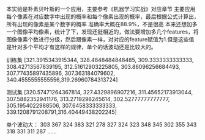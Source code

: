 本实验是朴素贝叶斯的一个应用，主要参考《机器学习实战》对应章节
主要应用每个像素在对应数字中出现的概率和每个像素出现的概率，最后根据公式计算出，所有出现的像素是某个数字的概率
准确率大概在88.9%，不是很高
本来还想加多一个图像平均像素，统计了下，发现还挺相近的，做法要增加多几个features，将图像像素个数进行分级，然后跟像素一样，对对应的feature赋值为1.但是这些值是针对多个平均才有这样的规律，单个的话波动还是比较大的。

训练集
[321.3915343915344, 328.4848484848485, 309.3333333333333, 308.42713567839195, 312.51612903225805, 303.86096256684493, 307.77435897435896, 307.363184079602,
340.4555555555556,319.26960784313724]

测试集
[320.57471264367814, 327.4329896907216, 311.45652173913044, 307.5882352941176, 313.2719298245614, 302.52777777777777, 305.1954022988506, 307.6458333333333, 339.1208791208791,316.40449438202245]

单个波动大：
303
367
324
383
321
278
327
324
323
348
345
302
355
343
318
331
311
287
......

